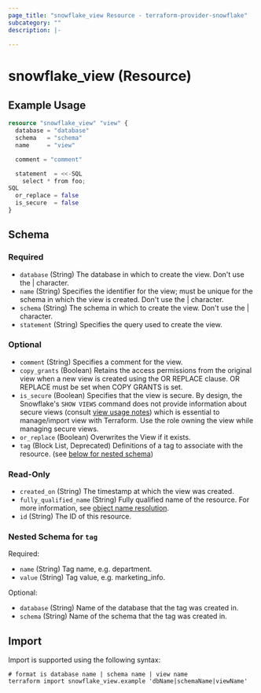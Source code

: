 ```yaml
---
page_title: "snowflake_view Resource - terraform-provider-snowflake"
subcategory: ""
description: |-
  
---
```


# snowflake_view (Resource)



## Example Usage

```terraform
resource "snowflake_view" "view" {
  database = "database"
  schema   = "schema"
  name     = "view"

  comment = "comment"

  statement  = <<-SQL
    select * from foo;
SQL
  or_replace = false
  is_secure  = false
}
```

<!-- schema generated by tfplugindocs -->
## Schema

### Required

- `database` (String) The database in which to create the view. Don't use the | character.
- `name` (String) Specifies the identifier for the view; must be unique for the schema in which the view is created. Don't use the | character.
- `schema` (String) The schema in which to create the view. Don't use the | character.
- `statement` (String) Specifies the query used to create the view.

### Optional

- `comment` (String) Specifies a comment for the view.
- `copy_grants` (Boolean) Retains the access permissions from the original view when a new view is created using the OR REPLACE clause. OR REPLACE must be set when COPY GRANTS is set.
- `is_secure` (Boolean) Specifies that the view is secure. By design, the Snowflake's `SHOW VIEWS` command does not provide information about secure views (consult [view usage notes](https://docs.snowflake.com/en/sql-reference/sql/create-view#usage-notes)) which is essential to manage/import view with Terraform. Use the role owning the view while managing secure views.
- `or_replace` (Boolean) Overwrites the View if it exists.
- `tag` (Block List, Deprecated) Definitions of a tag to associate with the resource. (see [below for nested schema](#nestedblock--tag))

### Read-Only

- `created_on` (String) The timestamp at which the view was created.
- `fully_qualified_name` (String) Fully qualified name of the resource. For more information, see [object name resolution](https://docs.snowflake.com/en/sql-reference/name-resolution).
- `id` (String) The ID of this resource.

<a id="nestedblock--tag"></a>
### Nested Schema for `tag`

Required:

- `name` (String) Tag name, e.g. department.
- `value` (String) Tag value, e.g. marketing_info.

Optional:

- `database` (String) Name of the database that the tag was created in.
- `schema` (String) Name of the schema that the tag was created in.

## Import

Import is supported using the following syntax:

```shell
# format is database name | schema name | view name
terraform import snowflake_view.example 'dbName|schemaName|viewName'
```
